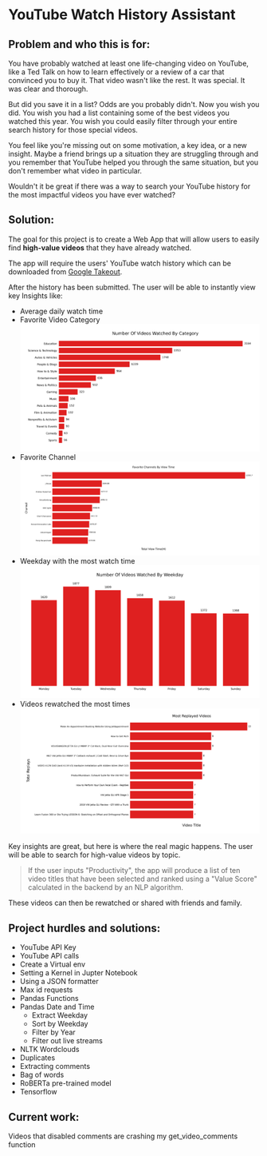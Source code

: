 # YouTube Watch History Assistant


## Problem and who this is for:
You have probably watched at least one life-changing video on YouTube, like a Ted Talk on how to learn effectively or a review of a car that convinced you to buy it. That video wasn't like the rest. It was special. It was clear and thorough.

But did you save it in a list? Odds are you probably didn't. Now you wish you did. You wish you had a list containing some of the best videos you watched this year. You wish you could easily filter through your entire search history for those special videos. 

You feel like you're missing out on some motivation, a key idea, or a new insight. Maybe a friend brings up a situation they are struggling through and you remember that YouTube helped you through the same situation, but you don't remember what video in particular.

Wouldn't it be great if there was a way to search your YouTube history for the most impactful videos you have ever watched? 

## Solution:

The goal for this project is to create a Web App that will allow users to easily find ****high-value videos**** that they have already watched. 

The app will require the users' YouTube watch history which can be downloaded from [Google Takeout](https://takeout.google.com/settings/takeout). 

After the history has been submitted. The user will be able to instantly view key Insights like:

- Average daily watch time
- Favorite Video Category
![alt text](favoriteCategory.png)
- Favorite Channel
![alt text](favoriteChannel.png)
- Weekday with the most watch time
![alt text](favoriteWatchDay.png)
- Videos rewatched the most times
![alt text](mostReplayed.png)

Key insights are great, but here is where the real magic happens. The user will be able to search for high-value videos by topic. 
> If the user inputs "Productivity", the app will produce a list of ten video titles that have been selected and ranked using a "Value Score" calculated in the backend by an NLP algorithm. 

These videos can then be rewatched or shared with friends and family. 


## Project hurdles and solutions:
- YouTube API Key
- YouTube API calls
- Create a Virtual env
- Setting a Kernel in Jupter Notebook
- Using a JSON formatter
- Max id requests
- Pandas Functions
- Pandas Date and Time
  - Extract Weekday
  - Sort by Weekday
  - Filter by Year
  - Filter out live streams
- NLTK Wordclouds
- Duplicates
- Extracting comments
- Bag of words
- RoBERTa pre-trained model
- Tensorflow

## Current work:
Videos that disabled comments are crashing my get_video_comments function 


